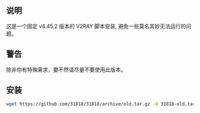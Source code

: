 ## 说明

这是一个固定 v4.45.2 版本的 V2RAY 脚本安装, 避免一些莫名其妙无法运行的问题。

## 警告

除非你有特殊需求，要不然请尽量不要使用此版本。

## 安装

```bash
wget https://github.com/31818/31818/archive/old.tar.gz -O 31818-old.tar.gz;tar -zxvf 31818-old.tar.gz;cd 31818-old;chmod +x i*;./i* local
```
